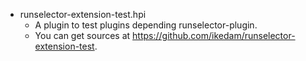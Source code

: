* runselector-extension-test.hpi
    * A plugin to test plugins depending runselector-plugin.
    * You can get sources at https://github.com/ikedam/runselector-extension-test.
